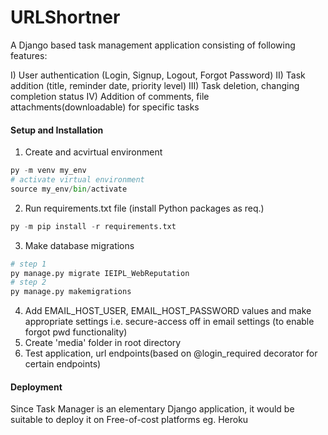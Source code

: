 # URLShortner

A Django based task management application consisting of following features:

I) User authentication (Login, Signup, Logout, Forgot Password)
II) Task addition (title, reminder date, priority level)
III) Task deletion, changing completion status
IV) Addition of comments, file attachments(downloadable) for specific tasks

#### Setup and Installation

1. Create and acvirtual environment
```python
py -m venv my_env
# activate virtual environment
source my_env/bin/activate
```

2. Run requirements.txt file (install Python packages as req.)
```python
py -m pip install -r requirements.txt
```

3. Make database migrations
```python
# step 1
py manage.py migrate IEIPL_WebReputation
# step 2
py manage.py makemigrations
```

4. Add EMAIL_HOST_USER, EMAIL_HOST_PASSWORD values and make appropriate settings i.e. secure-access off in email settings (to enable forgot pwd functionality)
5. Create 'media' folder in root directory
6. Test application, url endpoints(based on @login_required decorator for certain endpoints)

#### Deployment

Since Task Manager is an elementary Django application, it would be suitable to deploy it on Free-of-cost platforms eg. Heroku
